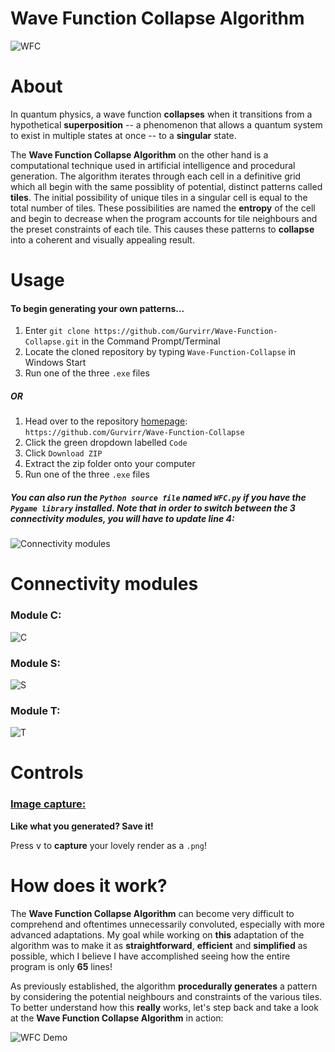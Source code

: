 # Wave Function Collapse Algorithm
![WFC](https://github.com/Gurvirr/Wave-Function-Collapse/assets/99685253/38dd3c3f-5120-4cde-8d66-8e03273abbf1)

# About
In quantum physics, a wave function **collapses** when it transitions from a hypothetical **superposition** -- a phenomenon that allows a quantum system to exist in multiple states at once -- to a **singular** state. 

The **Wave Function Collapse Algorithm** on the other hand is a computational technique used in artificial intelligence and procedural generation. The algorithm iterates through each cell in a definitive grid which all begin with the same possiblity of potential, distinct patterns called **tiles**. The initial possibility of unique tiles in a singular cell is equal to the total number of tiles. These possibilities are named the **entropy** of the cell and begin to decrease when the program accounts for tile neighbours and the preset constraints of each tile. This causes these patterns to **collapse** into a coherent and visually appealing result.

# Usage
#### To begin generating your own patterns...
1. Enter  `git clone https://github.com/Gurvirr/Wave-Function-Collapse.git` in the Command Prompt/Terminal
2. Locate the cloned repository by typing `Wave-Function-Collapse` in Windows Start
3. Run one of the three `.exe` files

##### OR

1. Head over to the repository [homepage](https://github.com/Gurvirr/Wave-Function-Collapse "homepage"): `https://github.com/Gurvirr/Wave-Function-Collapse` 
2. Click the green dropdown labelled `Code`
3. Click `Download ZIP`
4. Extract the zip folder onto your computer
5. Run one of the three `.exe` files


##### You can also run the `Python source file` named `WFC.py` if you have the `Pygame library` installed. Note that in order to switch between the 3 connectivity modules, you will have to update line 4:
![Connectivity modules](https://github.com/Gurvirr/Wave-Function-Collapse/assets/99685253/e4685f11-44a9-4e16-b3aa-ca506ca80d01)

# Connectivity modules
### Module C:
![C](https://github.com/Gurvirr/Wave-Function-Collapse/assets/99685253/a616154a-cf8b-488d-a377-cdcfd84eb172)

### Module S:
![S](https://github.com/Gurvirr/Wave-Function-Collapse/assets/99685253/5b6b191f-4110-4446-9469-79cbc4ada0b9)

### Module T:
![T](https://github.com/Gurvirr/Wave-Function-Collapse/assets/99685253/a4c2e6fc-76bb-4499-995a-2dfe346eeeba)

# Controls
### <ins>Image capture:</ins>
**Like what you generated? Save it!**

Press <kbd>v</kbd> to **capture** your lovely render as a ``.png``!

# How does it work?

The **Wave Function Collapse Algorithm** can become very difficult to comprehend and oftentimes unnecessarily convoluted, especially with more advanced adaptations. My goal while working on **this** adaptation of the algorithm was to make it as **straightforward**, **efficient** and **simplified** as possible, which I believe I have accomplished seeing how the entire program is only **65** lines!

As previously established, the algorithm **procedurally generates** a pattern by considering the potential neighbours and constraints of the various tiles. To better understand how this **really** works, let's step back and take a look at the **Wave Function Collapse Algorithm** in action:

![WFC Demo](https://github.com/Gurvirr/Wave-Function-Collapse/assets/99685253/04c5f75f-4176-45bd-b9de-827d62194e84)
